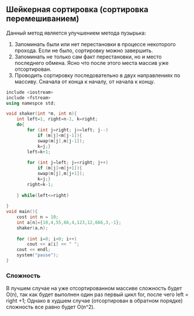 ## Шейкерная сортировка (сортировка перемешиванием) 
Данный метод является улучшением метода пузырька:
1) Запоминать были или нет перестановки в процессе некоторого прохода. Если не было, сортировку можно завершить. 
2) Запоминать не только сам факт перестановки, но и место последнего обмена. Ясно что после этого места массив уже отсортирован. 
3) Проводить сортировку последовательно в двух направлениях по массиву. Сначала от конца к началу, от начала к концу. 

```c++
include <iostream>
include <fstream>
using namespce std;

void shaker(int *m, int n){
	int left=1, right=n-1, k=right;
	do{
		for (int j=right; j>=left; j--)
			if (m[j]<m[j-1]){
			swap(m[j],m[j-1]); 
			k=j;}
		left=k+1;
		
		for (int j=left; j=<right; j++)
			if (m[j]>m[j+1]){
			swap(m[j],m[j+1]); 
			k=j;}
		right=k-1;
			
	} while(left<=right)
	
}
void main(){
	cost int n = 10;
	int a[n]={10,4,55,66,4,123,12,666,3,-1};
	shaker(a,n);
	
	for (int i=0; i<0; i++)
		cout << a[i] << " ";
	cout << endl;
	system("pause");
}
```
### Сложность
В лучшем случае на уже отсортированном массиве сложность будет O(n), так как будет выполнен один раз первый цикл for, после чего left = right +1;
Однако в худшем случае (отсортирован в обратном порядке) сложность все равно будет O(n^2).
